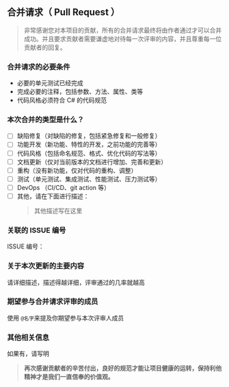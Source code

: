 ## 合并请求（ Pull Request ）
> 非常感谢您对本项目的贡献，所有的合并请求最终将由作者通过才可以合并成功。并且要求贡献者需要谦虚地对待每一次评审的内容，并且尊重每一位贡献者的回复。

### 合并请求的必要条件
- 必要的单元测试已经完成
- 完成必要的注释，包括参数、方法、属性、类等
- 代码风格必须符合 C# 的代码规范

### 本次合并的类型是什么？
- [ ] 缺陷修复（对缺陷的修复，包括紧急修复和一般修复） 
- [ ] 功能开发（新功能、特性的开发，之前功能的完善等）
- [ ] 代码风格（包括命名规范、格式、优化代码的写法等）
- [ ] 文档更新（仅对当前版本的文档进行增加、完善和更新）
- [ ] 重构（没有新功能，仅对代码的重构、调整）
- [ ] 测试（单元测试、集成测试、性能测试、压力测试等）
- [ ] DevOps （CI/CD、git action 等）
- [ ] 其他，请在下面进行描述：
   > 其他描述写在这里
   
### 关联的 ISSUE 编号
ISSUE 编号：

### 关于本次更新的主要内容
请详细描述，描述得越详细，评审通过的几率就越高

### 期望参与合并请求评审的成员
使用 `@名字`来提及你期望参与本次评审人成员 


### 其他相关信息
如果有，请写明


> **再次感谢贡献者的辛苦付出，良好的规范才能让项目健康的运转，保持利他精神才是我们一直信奉的价值观。**